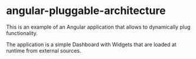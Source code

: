 # angular-pluggable-architecture
This is an example of an Angular application that allows to dynamically plug functionality.

The application is a simple Dashboard with Widgets that are loaded
at runtime from external sources.
